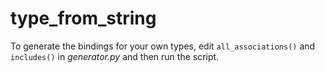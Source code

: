 # type_from_string

To generate the bindings for your own types, edit `all_associations()` and `includes()` in *generator.py* and then run the script.